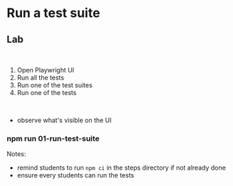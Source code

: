 <!-- .slide: class="exercice" -->

# Run a test suite

## Lab

<br>

1. Open Playwright UI
2. Run all the tests
3. Run one of the test suites
4. Run one of the tests

<br>

- observe what's visible on the UI

### npm run 01-run-test-suite

Notes:
- remind students to run `npm ci` in the steps directory if not already done
- ensure every students can run the tests
